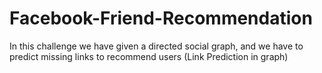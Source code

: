 # Facebook-Friend-Recommendation
In this challenge we have given a directed social graph, and we have to predict missing links to recommend users (Link Prediction in graph)
